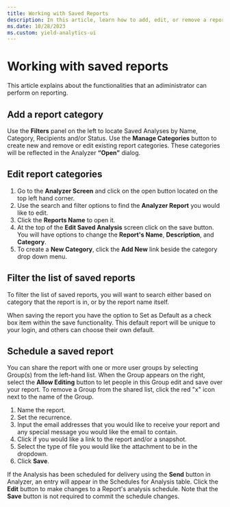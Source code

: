 ```yaml
---
title: Working with Saved Reports
description: In this article, learn how to add, edit, or remove a report category.
ms.date: 10/28/2023
ms.custom: yield-analytics-ui
---
```


# Working with saved reports

This article explains about the functionalities that an adiministrator can perform on reporting.

## Add a report category

Use the **Filters** panel on the left to locate Saved Analyses by Name, Category, Recipients and/or Status. Use the **Manage Categories** button to create new and remove or edit existing report categories. These categories will be reflected in the Analyzer **“Open”** dialog.

## Edit report categories

1. Go to the **Analyzer Screen** and click on the open button located on the top left hand corner.
1. Use the search and filter options to find the **Analyzer Report** you would like to edit.
1. Click the **Reports Name** to open it.
1. At the top of the **Edit Saved Analysis** screen click on the save button. You will have options to change the **Report's Name**, **Description**, and **Category**.
1. To create a **New Category**, click the **Add New** link beside the category drop down menu.

## Filter the list of saved reports

To filter the list of saved reports, you will want to search either based on category that the report is in, or by the report name itself.

When saving the report you have the option to Set as Default as a check box item within the save functionality. This default report will be unique to your login, and others can choose their own default.

## Schedule a saved report

You can share the report with one or more user groups by selecting Group(s) from the left-hand list. When the Group appears on the right, select the **Allow Editing** button to let people in this Group edit and save over your report. To remove a Group from the shared list, click the red "x" icon next to the name of the Group.

1. Name the report.
1. Set the recurrence.
1. Input the email addresses that you would like to receive your report and any special message you would like the email to contain.
1. Click if you would like a link to the report and/or a snapshot.
1. Select the type of file you would like the attachment to be in the dropdown.
1. Click **Save**.

If the Analysis has been scheduled for delivery using the **Send** button in Analyzer, an entry will appear in the Schedules for Analysis table. Click the **Edit** button to make changes to a Report's analysis schedule. Note that the **Save** button is not required to commit the schedule changes.
